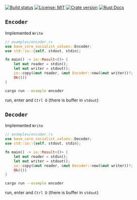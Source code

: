 [![Build status](https://img.shields.io/travis/QSCTech/BaseCoreSocialistValues/master.svg)](https://travis-ci.org/QSCTech/BaseCoreSocialistValues)
[![License: MIT](https://img.shields.io/badge/License-MIT-yellow.svg)](https://github.com/QSCTech/BaseCoreSocialistValues/blob/master/LICENSE)
[![Crate version](https://img.shields.io/crates/v/base_core_socialist_values.svg)](https://crates.io/crates/base_core_socialist_values)
[![Rust Docs](https://docs.rs/base_core_socialist_values/badge.svg)](https://docs.rs/base_core_socialist_values)

## `Encoder`

Implemented `Write`

```rust
// examples/encoder.rs
use base_core_socialist_values::Encoder;
use std::io::{self, stdout, stdin};

fn main() -> io::Result<()> {
    let mut reader = stdin();
    let mut writer = stdout();
    io::copy(&mut reader, &mut Encoder::new(&mut writer))?;
    Ok(())
}
```

```bash
cargo run --example encoder
```

run, enter and `Ctrl D` (there is buffer in `stdout`)

## `Decoder`

Implemented `Write`

```rust
// examples/encoder.rs
use base_core_socialist_values::Decoder;
use std::io::{self, stdout, stdin};

fn main() -> io::Result<()> {
    let mut reader = stdin();
    let mut writer = stdout();
    io::copy(&mut reader, &mut Decoder::new(&mut writer))?;
    Ok(())
}
```

```bash
cargo run --example encoder
```

run, enter and `Ctrl D` (there is buffer in `stdout`)
